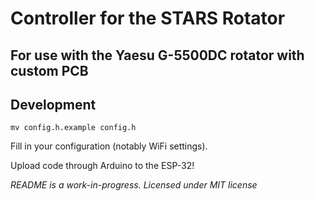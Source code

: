 # Controller for the STARS Rotator
## For use with the Yaesu G-5500DC rotator with custom PCB

## Development
```mv config.h.example config.h```

Fill in your configuration (notably WiFi settings).

Upload code through Arduino to the ESP-32!

*README is a work-in-progress.*
*Licensed under MIT license*